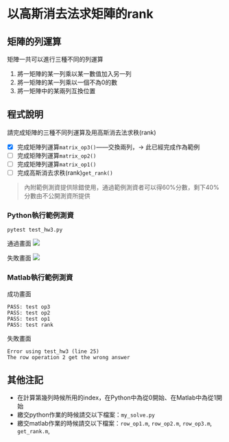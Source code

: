 # 以高斯消去法求矩陣的rank

## 矩陣的列運算
矩陣一共可以進行三種不同的列運算
1. 將一矩陣的某一列乘以某一數值加入另一列
2. 將一矩陣的某一列乘以一個不為0的數
3. 將一矩陣中的某兩列互換位置


## 程式說明
請完成矩陣的三種不同列運算及用高斯消去法求秩(rank)
+ [x] 完成矩陣列運算`matrix_op3()`——交換兩列，-> 此已經完成作為範例
+ [ ] 完成矩陣列運算`matrix_op2()`
+ [ ] 完成矩陣列運算`matrix_op1()`
+ [ ] 完成高斯消去求秩(rank)`get_rank()`

> 內附範例測資提供除錯使用，通過範例測資者可以得60%分數，剩下40%分數由不公開測資所提供
### Python執行範例測資
```
pytest test_hw3.py
```
通過畫面
![](https://i.imgur.com/Wc1u2P6.png)

失敗畫面
![](https://i.imgur.com/1207NOe.png)


### Matlab執行範例測資

成功畫面
```
PASS: test op3
PASS: test op2
PASS: test op1
PASS: test rank
```

失敗畫面
```
Error using test_hw3 (line 25)
The row operation 2 get the wrong answer
```


## 其他注記
+ 在計算第幾列時候所用的index，在Python中為從0開始、在Matlab中為從1開始
+ 繳交python作業的時候請交以下檔案：`my_solve.py`
+ 繳交matlab作業的時候請交以下檔案：`row_op1.m`, `row_op2.m`, `row_op3.m`, `get_rank.m`,